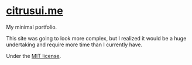 # [citrusui.me](https://citrusui.me)

My minimal portfolio.

This site was going to look more complex, but I realized it would be a huge undertaking and require more time than I currently have.

Under the [MIT license](LICENSE.md).
